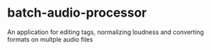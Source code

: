 # batch-audio-processor
An application for editing tags, normalizing loudness and converting formats on multple audio files
